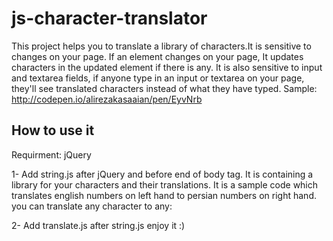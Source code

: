 # js-character-translator

This project helps you to translate a library of characters.It is sensitive to changes on your page. If an element changes on your page, It updates characters in the updated element if there is any. It is also sensitive to input and textarea fields, if anyone type in an input or textarea on your page, they'll see translated characters instead of what they have typed.
Sample: http://codepen.io/alirezakasaaian/pen/EyvNrb

## How to use it
Requirment:
jQuery

1- Add string.js after jQuery and before end of body tag. It is containing a library for your characters and their translations. It is a sample code which translates english numbers on left hand to persian numbers on right hand. you can translate any character to any:

2- Add translate.js after string.js
  enjoy it :) 
